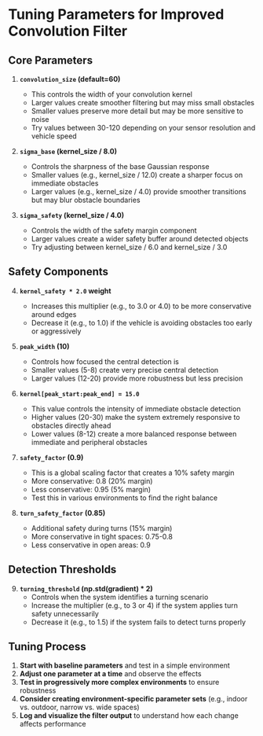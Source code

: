 # Tuning Parameters for Improved Convolution Filter

## Core Parameters

1. **`convolution_size` (default=60)**
   - This controls the width of your convolution kernel
   - Larger values create smoother filtering but may miss small obstacles
   - Smaller values preserve more detail but may be more sensitive to noise
   - Try values between 30-120 depending on your sensor resolution and vehicle speed

2. **`sigma_base` (kernel_size / 8.0)**
   - Controls the sharpness of the base Gaussian response
   - Smaller values (e.g., kernel_size / 12.0) create a sharper focus on immediate obstacles
   - Larger values (e.g., kernel_size / 4.0) provide smoother transitions but may blur obstacle boundaries

3. **`sigma_safety` (kernel_size / 4.0)**
   - Controls the width of the safety margin component
   - Larger values create a wider safety buffer around detected objects
   - Try adjusting between kernel_size / 6.0 and kernel_size / 3.0

## Safety Components

4. **`kernel_safety * 2.0` weight**
   - Increases this multiplier (e.g., to 3.0 or 4.0) to be more conservative around edges
   - Decrease it (e.g., to 1.0) if the vehicle is avoiding obstacles too early or aggressively

5. **`peak_width` (10)**
   - Controls how focused the central detection is
   - Smaller values (5-8) create very precise central detection
   - Larger values (12-20) provide more robustness but less precision

6. **`kernel[peak_start:peak_end] = 15.0`**
   - This value controls the intensity of immediate obstacle detection
   - Higher values (20-30) make the system extremely responsive to obstacles directly ahead
   - Lower values (8-12) create a more balanced response between immediate and peripheral obstacles

7. **`safety_factor` (0.9)**
   - This is a global scaling factor that creates a 10% safety margin
   - More conservative: 0.8 (20% margin)
   - Less conservative: 0.95 (5% margin)
   - Test this in various environments to find the right balance

8. **`turn_safety_factor` (0.85)**
   - Additional safety during turns (15% margin)
   - More conservative in tight spaces: 0.75-0.8
   - Less conservative in open areas: 0.9

## Detection Thresholds

9. **`turning_threshold` (np.std(gradient) * 2)**
   - Controls when the system identifies a turning scenario
   - Increase the multiplier (e.g., to 3 or 4) if the system applies turn safety unnecessarily
   - Decrease it (e.g., to 1.5) if the system fails to detect turns properly

## Tuning Process

1. **Start with baseline parameters** and test in a simple environment
2. **Adjust one parameter at a time** and observe the effects
3. **Test in progressively more complex environments** to ensure robustness
4. **Consider creating environment-specific parameter sets** (e.g., indoor vs. outdoor, narrow vs. wide spaces)
5. **Log and visualize the filter output** to understand how each change affects performance